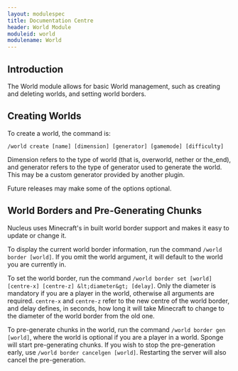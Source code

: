 ```yaml
---
layout: modulespec
title: Documentation Centre
header: World Module
moduleid: world
modulename: World
---
```


## Introduction

The World module allows for basic World management, such as creating and deleting worlds, and setting world borders.

## Creating Worlds

To create a world, the command is:

`/world create [name] [dimension] [generator] [gamemode] [difficulty]`

Dimension refers to the type of world (that is, overworld, nether or the_end), and generator refers to the type of generator
 used to generate the world. This may be a custom generator provided by another plugin.

Future releases may make some of the options optional.

## World Borders and Pre-Generating Chunks

Nucleus uses Minecraft's in built world border support and makes it easy to update or change it.

To display the current world border information, run the command `/world border [world]`. If you omit the world argument, it will default to the world you are currently in.

To set the world border, run the command `/world border set [world] [centre-x] [centre-z] &lt;diameter&gt; [delay]`. Only the diameter is mandatory if you are a player in the world, otherwise
all arguments are required. `centre-x` and `centre-z` refer to the new centre of the world border, and delay defines, in seconds, how long it will take Minecraft to change to the diameter of the world
border from the old one.

To pre-generate chunks in the world, run the command `/world border gen [world]`, where the world is optional if you are a player in a world. Sponge will start pre-generating chunks. If you wish to
stop the pre-generation early, use `/world border cancelgen [world]`. Restarting the server will also cancel the pre-generation.